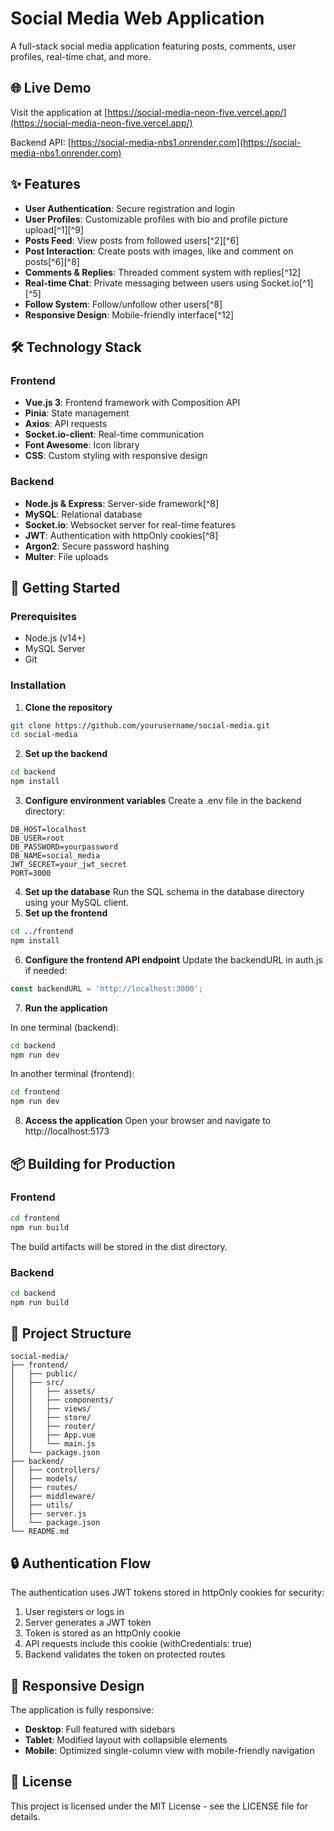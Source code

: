 # Social Media Web Application

A full-stack social media application featuring posts, comments, user profiles, real-time chat, and more.

## 🌐 Live Demo

Visit the application at [https://social-media-neon-five.vercel.app/](https://social-media-neon-five.vercel.app/)

Backend API: [https://social-media-nbs1.onrender.com](https://social-media-nbs1.onrender.com)

## ✨ Features

- **User Authentication**: Secure registration and login
- **User Profiles**: Customizable profiles with bio and profile picture upload[^1][^9]
- **Posts Feed**: View posts from followed users[^2][^6]
- **Post Interaction**: Create posts with images, like and comment on posts[^6][^8]
- **Comments \& Replies**: Threaded comment system with replies[^12]
- **Real-time Chat**: Private messaging between users using Socket.io[^1][^5]
- **Follow System**: Follow/unfollow other users[^8]
- **Responsive Design**: Mobile-friendly interface[^12]


## 🛠️ Technology Stack

### Frontend

- **Vue.js 3**: Frontend framework with Composition API
- **Pinia**: State management
- **Axios**: API requests
- **Socket.io-client**: Real-time communication
- **Font Awesome**: Icon library
- **CSS**: Custom styling with responsive design


### Backend

- **Node.js \& Express**: Server-side framework[^8]
- **MySQL**: Relational database
- **Socket.io**: Websocket server for real-time features
- **JWT**: Authentication with httpOnly cookies[^8]
- **Argon2**: Secure password hashing
- **Multer**: File uploads


## 🚀 Getting Started

### Prerequisites

- Node.js (v14+)
- MySQL Server
- Git


### Installation

1. **Clone the repository**

```bash
git clone https://github.com/yourusername/social-media.git
cd social-media
```

2. **Set up the backend**

```bash
cd backend
npm install
```

3. **Configure environment variables**
Create a .env file in the backend directory:

```
DB_HOST=localhost
DB_USER=root
DB_PASSWORD=yourpassword
DB_NAME=social_media
JWT_SECRET=your_jwt_secret
PORT=3000
```

4. **Set up the database**
Run the SQL schema in the database directory using your MySQL client.
5. **Set up the frontend**

```bash
cd ../frontend
npm install
```

6. **Configure the frontend API endpoint**
Update the backendURL in auth.js if needed:

```javascript
const backendURL = 'http://localhost:3000';
```

7. **Run the application**

In one terminal (backend):

```bash
cd backend
npm run dev
```

In another terminal (frontend):

```bash
cd frontend
npm run dev
```

8. **Access the application**
Open your browser and navigate to http://localhost:5173

## 📦 Building for Production

### Frontend

```bash
cd frontend
npm run build
```

The build artifacts will be stored in the dist directory.

### Backend

```bash
cd backend
npm run build
```


## 🧪 Project Structure

```
social-media/
├── frontend/
│   ├── public/
│   ├── src/
│   │   ├── assets/
│   │   ├── components/
│   │   ├── views/
│   │   ├── store/
│   │   ├── router/
│   │   ├── App.vue
│   │   └── main.js
│   └── package.json
├── backend/
│   ├── controllers/
│   ├── models/
│   ├── routes/
│   ├── middleware/
│   ├── utils/
│   ├── server.js
│   └── package.json
└── README.md
```


## 🔒 Authentication Flow

The authentication uses JWT tokens stored in httpOnly cookies for security:

1. User registers or logs in
2. Server generates a JWT token
3. Token is stored as an httpOnly cookie
4. API requests include this cookie (withCredentials: true)
5. Backend validates the token on protected routes

## 📱 Responsive Design

The application is fully responsive:

- **Desktop**: Full featured with sidebars
- **Tablet**: Modified layout with collapsible elements
- **Mobile**: Optimized single-column view with mobile-friendly navigation


## 📝 License

This project is licensed under the MIT License - see the LICENSE file for details.